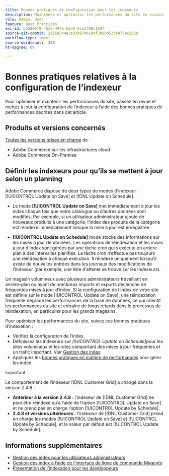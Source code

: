 ```yaml
---
title: Bonnes pratiques de configuration pour les indexeurs
description: Maintenez et optimisez les performances du site en suivant les bonnes pratiques pour la configuration de l’indexeur.
role: Admin, User
feature: Best Practices
exl-id: b35806f9-4bc6-407e-bedd-5ce3f09c1b9f
source-git-commit: 29168544e3a33b874b104f308bd53cb475ac2638
workflow-type: tm+mt
source-wordcount: '320'
ht-degree: 0%

---
```


# Bonnes pratiques relatives à la configuration de l’indexeur

Pour optimiser et maintenir les performances du site, passez en revue et mettez à jour la configuration de l’indexeur à l’aide des bonnes pratiques de performances décrites dans cet article.

## Produits et versions concernés

[Toutes les versions prises en charge](../../../release/versions.md) de :

- Adobe Commerce sur les infrastructures cloud
- Adobe Commerce On-Premise

## Définir les indexeurs pour qu’ils se mettent à jour selon un planning

Adobe Commerce dispose de deux types de modes d’indexeur : [!UICONTROL Update on Save] et [!DNL Update on Schedule].

- Le mode **[!UICONTROL Update on Save]** met immédiatement à jour les index chaque fois que votre catalogue ou d’autres données sont modifiés. Par exemple, si un utilisateur administrateur ajoute de nouveaux produits à une catégorie, l’index des produits de la catégorie est réindexé immédiatement lorsque la mise à jour est enregistrée.

- **[!UICONTROL Update on Schedule]** mode stocke des informations sur les mises à jour de données. Les opérations de réindexation et les mises à jour d’index sont gérées par une tâche cron qui s’exécute en arrière-plan à des intervalles planifiés. La tâche cron n’effectue pas toujours une réindexation à chaque exécution. Il réindexe uniquement lorsqu’il existe de nouvelles entrées dans les journaux des modifications de l’indexeur (par exemple, une liste d’attente se trouve sur les indexeurs).

Un magasin volumineux avec plusieurs administrateurs travaillant en arrière-plan ou ayant de nombreux imports et exports déclenche de fréquentes mises à jour d’index. Si la configuration de l’index de votre site est définie sur le mode [!UICONTROL Update on Save], une réindexation fréquente dégrade les performances de la base de données, ce qui ralentit les performances du site et entraîne de longs retards dans le processus de réindexation, en particulier pour les grands magasins.

Pour optimiser les performances du site, suivez ces bonnes pratiques d’indexation :

- Vérifiez la configuration de l’index.
- Définissez les indexeurs sur _[!UICONTROL Update on Schedule]_&#x200B;pour les sites volumineux et les sites comportant des mises à jour fréquentes et un trafic important. Voir [Gestion des index](https://experienceleague.adobe.com/en/docs/commerce-admin/systems/tools/index-management#change-the-index-mode).
- Appliquez les [bonnes pratiques en matière de performances](../../../performance/configuration.md) pour gérer les index.

>[!IMPORTANT]
>
>Le comportement de l’indexeur [!DNL Customer Grid] a changé dans la version 2.4.8 :
>
>- **Antérieur à la version 2.4.8** : l’indexeur de [!DNL Customer Grid] ne peut être réindexé qu’à l’aide de l’option [!UICONTROL Update on Save] et ne prend pas en charge l’option [!UICONTROL Update by Schedule].
>- **2.4.8 et versions ultérieures** : l’indexeur de [!DNL Customer Grid] prend en charge les modes [!UICONTROL Update on Save] et [!UICONTROL Update by Schedule], et la valeur par défaut est [!UICONTROL Update by Schedule].

## Informations supplémentaires

- [Gestion des index pour les utilisateurs administrateurs](../../../configuration/cli/manage-indexers.md#configure-indexers)
- [Gestion des index à l’aide de l’interface de ligne de commande Magento](https://experienceleague.adobe.com/docs/commerce-operations/configuration-guide/cli/manage-indexers.html)
- [Présentation de l’indexation pour les développeurs](https://developer.adobe.com/commerce/php/development/components/indexing/)
